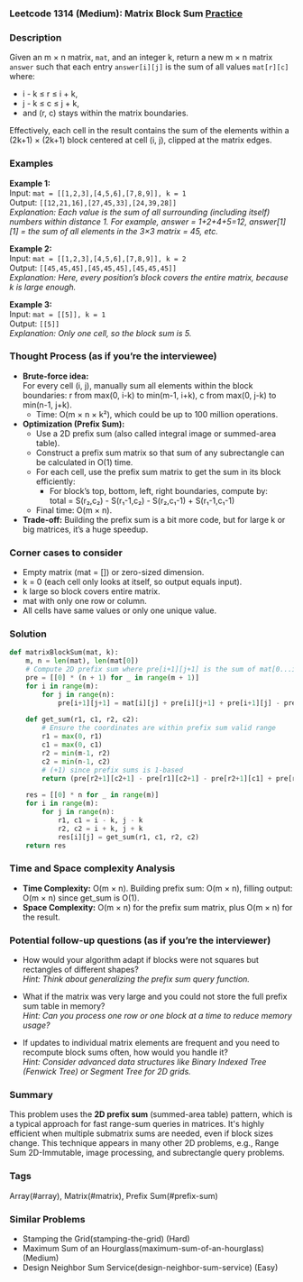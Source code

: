 ### Leetcode 1314 (Medium): Matrix Block Sum [Practice](https://leetcode.com/problems/matrix-block-sum)

### Description  
Given an m × n matrix, `mat`, and an integer k, return a new m × n matrix `answer` such that each entry `answer[i][j]` is the sum of all values `mat[r][c]` where:
- i - k ≤ r ≤ i + k,
- j - k ≤ c ≤ j + k,
- and (r, c) stays within the matrix boundaries.

Effectively, each cell in the result contains the sum of the elements within a (2k+1) × (2k+1) block centered at cell (i, j), clipped at the matrix edges.

### Examples  

**Example 1:**  
Input: `mat = [[1,2,3],[4,5,6],[7,8,9]], k = 1`  
Output: `[[12,21,16],[27,45,33],[24,39,28]]`  
*Explanation: Each value is the sum of all surrounding (including itself) numbers within distance 1. For example, answer = 1+2+4+5=12, answer[1][1] = the sum of all elements in the 3×3 matrix = 45, etc.*

**Example 2:**  
Input: `mat = [[1,2,3],[4,5,6],[7,8,9]], k = 2`  
Output: `[[45,45,45],[45,45,45],[45,45,45]]`  
*Explanation: Here, every position’s block covers the entire matrix, because k is large enough.*

**Example 3:**  
Input: `mat = [[5]], k = 1`  
Output: `[[5]]`  
*Explanation: Only one cell, so the block sum is 5.*

### Thought Process (as if you’re the interviewee)  
- **Brute-force idea:**  
  For every cell (i, j), manually sum all elements within the block boundaries: r from max(0, i-k) to min(m-1, i+k), c from max(0, j-k) to min(n-1, j+k).  
  - Time: O(m × n × k²), which could be up to 100 million operations.
- **Optimization (Prefix Sum):**  
  - Use a 2D prefix sum (also called integral image or summed-area table).
  - Construct a prefix sum matrix so that sum of any subrectangle can be calculated in O(1) time.
  - For each cell, use the prefix sum matrix to get the sum in its block efficiently:
    - For block’s top, bottom, left, right boundaries, compute by:  
      total = S(r₂,c₂) - S(r₁-1,c₂) - S(r₂,c₁-1) + S(r₁-1,c₁-1)
  - Final time: O(m × n).
- **Trade-off:** Building the prefix sum is a bit more code, but for large k or big matrices, it’s a huge speedup.

### Corner cases to consider  
- Empty matrix (mat = []) or zero-sized dimension.
- k = 0 (each cell only looks at itself, so output equals input).
- k large so block covers entire matrix.
- mat with only one row or column.
- All cells have same values or only one unique value.

### Solution

```python
def matrixBlockSum(mat, k):
    m, n = len(mat), len(mat[0])
    # Compute 2D prefix sum where pre[i+1][j+1] is the sum of mat[0...i][0...j]
    pre = [[0] * (n + 1) for _ in range(m + 1)]
    for i in range(m):
        for j in range(n):
            pre[i+1][j+1] = mat[i][j] + pre[i][j+1] + pre[i+1][j] - pre[i][j]
            
    def get_sum(r1, c1, r2, c2):
        # Ensure the coordinates are within prefix sum valid range
        r1 = max(0, r1)
        c1 = max(0, c1)
        r2 = min(m-1, r2)
        c2 = min(n-1, c2)
        # (+1) since prefix sums is 1-based
        return (pre[r2+1][c2+1] - pre[r1][c2+1] - pre[r2+1][c1] + pre[r1][c1])
    
    res = [[0] * n for _ in range(m)]
    for i in range(m):
        for j in range(n):
            r1, c1 = i - k, j - k
            r2, c2 = i + k, j + k
            res[i][j] = get_sum(r1, c1, r2, c2)
    return res
```

### Time and Space complexity Analysis  

- **Time Complexity:** O(m × n). Building prefix sum: O(m × n), filling output: O(m × n) since get_sum is O(1).
- **Space Complexity:** O(m × n) for the prefix sum matrix, plus O(m × n) for the result.

### Potential follow-up questions (as if you’re the interviewer)  

- How would your algorithm adapt if blocks were not squares but rectangles of different shapes?  
  *Hint: Think about generalizing the prefix sum query function.*

- What if the matrix was very large and you could not store the full prefix sum table in memory?  
  *Hint: Can you process one row or one block at a time to reduce memory usage?*

- If updates to individual matrix elements are frequent and you need to recompute block sums often, how would you handle it?  
  *Hint: Consider advanced data structures like Binary Indexed Tree (Fenwick Tree) or Segment Tree for 2D grids.*

### Summary
This problem uses the **2D prefix sum** (summed-area table) pattern, which is a typical approach for fast range-sum queries in matrices. It's highly efficient when multiple submatrix sums are needed, even if block sizes change. This technique appears in many other 2D problems, e.g., Range Sum 2D-Immutable, image processing, and subrectangle query problems.

### Tags
Array(#array), Matrix(#matrix), Prefix Sum(#prefix-sum)

### Similar Problems
- Stamping the Grid(stamping-the-grid) (Hard)
- Maximum Sum of an Hourglass(maximum-sum-of-an-hourglass) (Medium)
- Design Neighbor Sum Service(design-neighbor-sum-service) (Easy)